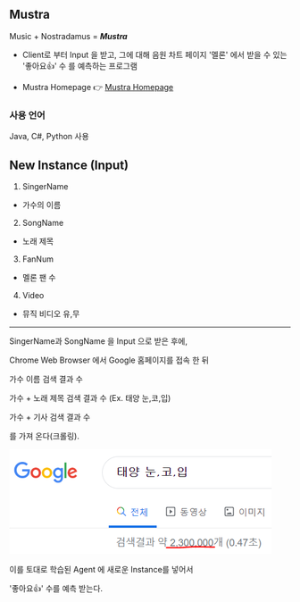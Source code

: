 ## Mustra

Music + Nostradamus = ***Mustra***

- Client로 부터 Input 을 받고, 그에 대해 음원 차트 페이지 '멜론' 에서 받을 수 있는 '좋아요👍' 수 를 예측하는 프로그램

- Mustra Homepage 👉 [Mustra Homepage](https://mustra-fan.github.io/)

### 사용 언어

Java, C#, Python 사용

## New Instance (Input)

1. SingerName

- 가수의 이름

2. SongName

- 노래 제목

3. FanNum

- 멜론 팬 수

4. Video

- 뮤직 비디오 유,무

---

SingerName과 SongName 을 Input 으로 받은 후에,

Chrome Web Browser 에서 Google 홈페이지를 접속 한 뒤

가수 이름 검색 결과 수

가수 + 노래 제목 검색 결과 수 (Ex. 태양 눈,코,입)

가수 + 기사 검색 결과 수

를 가져 온다(크롤링).

![태양](./img/Sun.PNG)

이를 토대로 학습된 Agent 에 새로운 Instance를 넣어서

'좋아요👍' 수를 예측 받는다.
